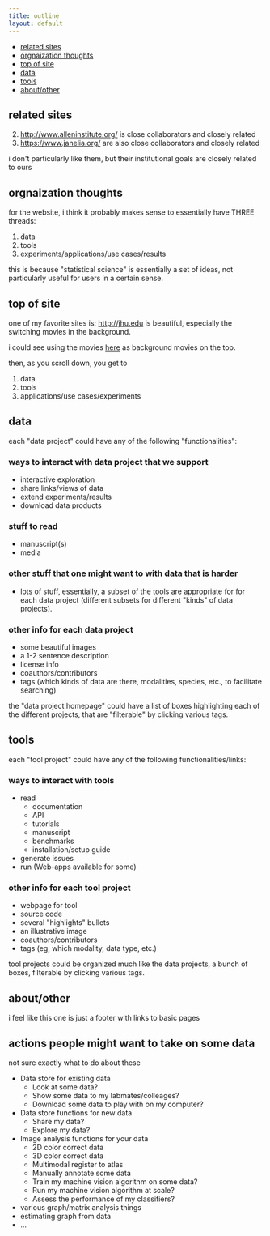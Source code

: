 ```yaml
---
title: outline
layout: default
---
```


<!-- TOC depthFrom:1 depthTo:6 withLinks:1 updateOnSave:1 orderedList:0 -->

- [related sites](#related-sites)
- [orgnaization thoughts](#orgnaization-thoughts)
- [top of site](#top-of-site)
- [data](#data)
- [tools](#tools)
- [about/other](#aboutother)

<!-- /TOC -->


## related sites

2. http://www.alleninstitute.org/ is close collaborators and closely related
3. https://www.janelia.org/ are also close collaborators and closely related

i don't particularly like them, but their institutional goals are closely related to ours

## orgnaization thoughts


for the website, i think it probably makes sense to essentially have THREE threads:

1. data
2. tools
3. experiments/applications/use cases/results

this is because "statistical science" is essentially a set of ideas,
not particularly useful for users in a certain sense.


## top of site

one of my favorite sites is:  http://jhu.edu is beautiful, especially the switching movies in the background.

i could see using the movies [here](videos.html) as background movies on the top.

then, as you scroll down, you get to

1. data
2. tools
3. applications/use cases/experiments



## data

each "data project" could have any of the following "functionalities":


### ways to interact with data project that we support 
- interactive exploration
- share links/views of data
- extend experiments/results
- download data products

### stuff to read
- manuscript(s)
- media

### other stuff that one might want to with data that is harder

- lots of stuff, essentially, a subset of the tools are appropriate for for each data project (different subsets for different "kinds" of data projects).


### other info for each data project
- some beautiful images
- a 1-2 sentence description
- license info
- coauthors/contributors
- tags (which kinds of data are there, modalities, species, etc., to facilitate searching)

the "data project homepage" could have a list of boxes highlighting each of the different projects, that are "filterable" by clicking various tags.



## tools

each "tool project" could have any of the following functionalities/links:


### ways to interact with tools
- read
	- documentation
	- API
	- tutorials
	- manuscript
	- benchmarks
	- installation/setup guide
- generate issues
- run (Web-apps available for some)

### other info for each tool project
- webpage for tool
- source code
- several "highlights" bullets
- an illustrative image
- coauthors/contributors
- tags (eg, which modality, data type, etc.)


tool projects could be organized much like the data projects, a bunch of boxes, filterable by clicking various tags.


## about/other


i feel like this one is just a footer with links to basic pages

## actions people might want to take on some data

not sure exactly what to do about these


- Data store for existing data
	- Look at some data?
	- Show some data to my labmates/colleages?
	- Download some data to play with on my computer?
- Data store functions for new data
	- Share my data?
	- Explore my data?
- Image analysis functions for your data
	- 2D color correct data
	- 3D color correct data
	- Multimodal register to atlas
	- Manually annotate some data
	- Train my machine vision algorithm on some data?
	- Run my machine vision algorithm at scale?
	- Assess the performance of my classifiers?
- various graph/matrix analysis things
- estimating graph from data
- ...
